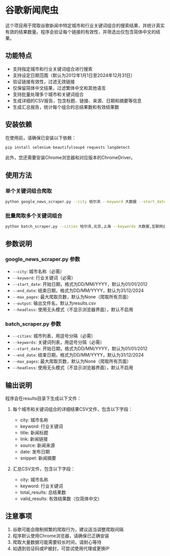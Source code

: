 # 谷歌新闻爬虫

这个项目用于爬取谷歌新闻中特定城市和行业关键词组合的搜索结果，并统计真实有效的结果数量。程序会验证每个链接的有效性，并筛选出仅包含简体中文的结果。

## 功能特点

- 支持指定城市和行业关键词组合进行搜索
- 支持设定日期范围（默认为2012年1月1日至2024年12月31日）
- 验证链接有效性，过滤无效链接
- 仅保留简体中文结果，过滤繁体中文和其他语言
- 支持批量处理多个城市和关键词组合
- 生成详细的CSV报告，包含标题、链接、来源、日期和摘要等信息
- 生成汇总报告，统计每个组合的总结果数和有效结果数

## 安装依赖

在使用前，请确保已安装以下依赖：

```bash
pip install selenium beautifulsoup4 requests langdetect
```

此外，您还需要安装Chrome浏览器和对应版本的ChromeDriver。

## 使用方法

### 单个关键词组合爬取

```bash
python google_news_scraper.py --city 哈尔滨 --keyword 大数据 --start_date 01/01/2012 --end_date 31/12/2024 --output results.csv
```

### 批量爬取多个关键词组合

```bash
python batch_scraper.py --cities 哈尔滨,北京,上海 --keywords 大数据,互联网金融,人工智能 --start_date 01/01/2012 --end_date 31/12/2024
```

## 参数说明

### google_news_scraper.py 参数

- `--city`: 城市名称（必需）
- `--keyword`: 行业关键词（必需）
- `--start_date`: 开始日期，格式为DD/MM/YYYY，默认为01/01/2012
- `--end_date`: 结束日期，格式为DD/MM/YYYY，默认为31/12/2024
- `--max_pages`: 最大爬取页数，默认为None（爬取所有页面）
- `--output`: 输出文件名，默认为results.csv
- `--headless`: 使用无头模式（不显示浏览器界面），默认不启用

### batch_scraper.py 参数

- `--cities`: 城市列表，用逗号分隔（必需）
- `--keywords`: 关键词列表，用逗号分隔（必需）
- `--start_date`: 开始日期，格式为DD/MM/YYYY，默认为01/01/2012
- `--end_date`: 结束日期，格式为DD/MM/YYYY，默认为31/12/2024
- `--max_pages`: 最大爬取页数，默认为None（爬取所有页面）
- `--headless`: 使用无头模式（不显示浏览器界面），默认不启用

## 输出说明

程序会在results目录下生成以下文件：

1. 每个城市和关键词组合的详细结果CSV文件，包含以下字段：
   - city: 城市名称
   - keyword: 行业关键词
   - title: 新闻标题
   - link: 新闻链接
   - source: 新闻来源
   - date: 发布日期
   - snippet: 新闻摘要

2. 汇总CSV文件，包含以下字段：
   - city: 城市名称
   - keyword: 行业关键词
   - total_results: 总结果数
   - valid_results: 有效结果数（仅简体中文）

## 注意事项

1. 谷歌可能会限制频繁的爬取行为，建议适当调整爬取间隔
2. 程序默认使用Chrome浏览器，请确保已正确安装
3. 爬取大量数据可能需要较长时间，请耐心等待
4. 如遇到验证码或IP被封，可尝试使用代理或更换IP